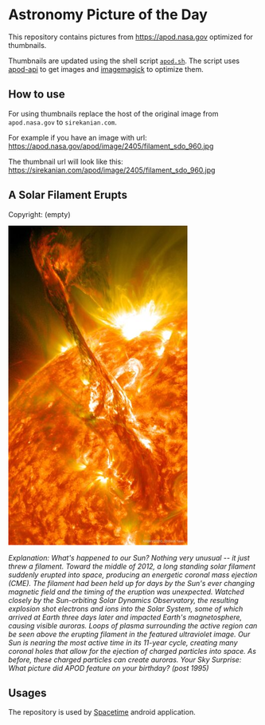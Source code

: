 # Astronomy Picture of the Day

This repository contains pictures from https://apod.nasa.gov optimized for thumbnails.

Thumbnails are updated using the shell script [`apod.sh`](apod.sh). The script
uses [apod-api](https://github.com/nasa/apod-api) to get images and [imagemagick](https://imagemagick.org) to
optimize them.

## How to use

For using thumbnails replace the host of the original image from `apod.nasa.gov` to `sirekanian.com`.

For example if you have an image with url:<br>
https://apod.nasa.gov/apod/image/2405/filament_sdo_960.jpg

The thumbnail url will look like this:<br>
https://sirekanian.com/apod/image/2405/filament_sdo_960.jpg

## A Solar Filament Erupts

Copyright: (empty)

[![the picture of the day][1]][2]

_Explanation: What's happened to our Sun?  Nothing very unusual -- it just threw a filament. Toward the middle of 2012, a long standing solar filament suddenly erupted into space, producing an energetic coronal mass ejection (CME).  The filament had been held up for days by the Sun's ever changing magnetic field and the timing of the eruption was unexpected. Watched closely by the Sun-orbiting Solar Dynamics Observatory, the resulting explosion shot electrons and ions into the Solar System, some of which arrived at Earth three days later and impacted Earth's magnetosphere, causing visible auroras. Loops of plasma surrounding the active region can be seen above the erupting filament in the featured ultraviolet image. Our Sun is nearing the most active time in its 11-year cycle, creating many coronal holes that allow for the ejection of charged particles into space. As before, these charged particles can create auroras.    Your Sky Surprise: What picture did APOD feature on your birthday? (post 1995)_

## Usages

The repository is used by [Spacetime][3] android application.

[1]: image/2405/filament_sdo_960.jpg

[2]: https://apod.nasa.gov/apod/image/2405/filament_sdo_960.jpg

[3]: https://github.com/sirekanian/spacetime
